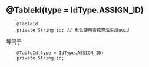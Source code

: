 ##  @TableId(type = IdType.ASSIGN_ID)

```jshelllanguage
    @TableId
    private String id; // 默认使用雪花算法生成uuid
```

等同于

```jshelllanguage
    @TableId(type = IdType.ASSIGN_ID)
    private String id;
```
























